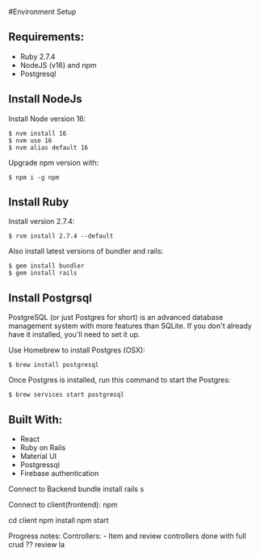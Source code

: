 #Environment Setup 

## Requirements: 
* Ruby 2.7.4
* NodeJS (v16) and npm 
* Postgresql 

## Install NodeJs 

Install Node version 16: 
```console
$ nvm install 16
$ nvm use 16
$ nvm alias default 16
```

Upgrade npm version with: 
```console
$ npm i -g npm
```
## Install Ruby 

Install version 2.7.4: 
```console
$ rvm install 2.7.4 --default
```

Also install latest versions of bundler and rails: 
```console
$ gem install bundler
$ gem install rails
```

## Install Postgrsql 

PostgreSQL (or just Postgres for short) is an advanced database management system with more features than SQLite. If you don't already have it installed, you'll need to set it up.



Use Homebrew to install Postgres (OSX): 
```console
$ brew install postgresql
```

Once Postgres is installed, run this command to start the Postgres: 
```console
$ brew services start postgresql
```

## Built With: 
* React 
* Ruby on Rails 
* Material UI 
* Postgressql
* Firebase authentication 









Connect to Backend 
bundle install 
 rails s 

Connect to client(frontend): 
npm 


cd client 
npm install
npm start 


Progress notes: 
Controllers: 
    - Item and review controllers done with full crud 
    ?? review la